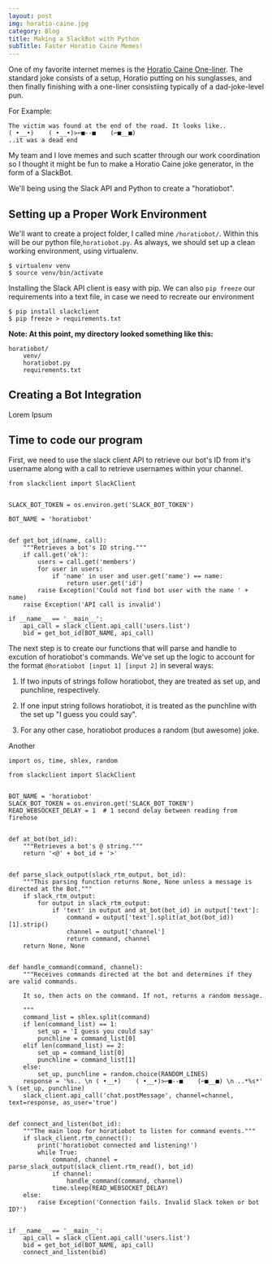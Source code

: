 ```yaml
---
layout: post
img: horatio-caine.jpg
category: Blog
title: Making a SlackBot with Python
subTitle: Faster Horatio Caine Memes!
---
```

One of my favorite internet memes is the [Horatio Caine One-liner](http://knowyourmeme.com/memes/puts-on-sunglasses-yeeeeaaahhh).
The standard joke consists of a setup, Horatio putting on his sunglasses, and then finally
finishing with a one-liner consistiing typically of a dad-joke-level pun.

For Example:

    The victim was found at the end of the road. It looks like.. 
    ( •__•)    ( •__•)>⌐■--■    (⌐■__■) 
    ..it was a dead end

My team and I love memes and such scatter through our work coordination so I thought it
might be fun to make a Horatio Caine joke generator, in the form of a SlackBot.

We'll being using the Slack API and Python to create a "horatiobot".
 
## Setting up a Proper Work Environment

We'll want to create a project folder, I called mine `/horatiobot/`. Within this will be our python file,`horatiobot.py`.
As always, we should set up a clean working environment, using virtualenv.

    $ virtualenv venv
    $ source venv/bin/activate

Installing the Slack API client is easy with pip. We can also `pip freeze` our requirements into a text file, in case
we need to recreate our environment

    $ pip install slackclient
    $ pip freeze > requirements.txt

__Note: At this point, my directory looked something like this:__

    horatiobot/
        venv/
        horatiobot.py
        requirements.txt
        
## Creating a Bot Integration

Lorem Ipsum

## Time to code our program

First, we need to use the slack client API to retrieve our bot's ID from it's username along with a call to retrieve 
usernames within your channel.

    from slackclient import SlackClient
    
    
    SLACK_BOT_TOKEN = os.environ.get('SLACK_BOT_TOKEN')
  
    BOT_NAME = 'horatiobot'
    
    
    def get_bot_id(name, call):
        """Retrieves a bot's ID string."""
        if call.get('ok'):
            users = call.get('members')
            for user in users:
                if 'name' in user and user.get('name') == name:
                    return user.get('id')
            raise Exception('Could not find bot user with the name ' + name)
        raise Exception('API call is invalid')
        
    if __name__ == '__main__':
        api_call = slack_client.api_call('users.list')
        bid = get_bot_id(BOT_NAME, api_call)

The next step is to create our functions that will parse and handle to excution of horatiobot's commands. We've set
up the logic to account for the format `@horatiobot [input 1] [input 2]` in several ways:

1. If two inputs of strings follow horatiobot, they are treated as set up, and punchline, respectively.

2. If one input string follows horatiobot, it is treated as the punchline with the set up "I guess you could say".

3. For any other case, horatiobot produces a random (but awesome) joke.


Another

    import os, time, shlex, random
    
    from slackclient import SlackClient
    
    
    BOT_NAME = 'horatiobot'
    SLACK_BOT_TOKEN = os.environ.get('SLACK_BOT_TOKEN')
    READ_WEBSOCKET_DELAY = 1  # 1 second delay between reading from firehose
    
    
    def at_bot(bot_id):
        """Retrieves a bot's @ string."""
        return '<@' + bot_id + '>'
    
    
    def parse_slack_output(slack_rtm_output, bot_id):
        """This parsing function returns None, None unless a message is directed at the Bot."""
        if slack_rtm_output:
            for output in slack_rtm_output:
                if 'text' in output and at_bot(bot_id) in output['text']:
                    command = output['text'].split(at_bot(bot_id))[1].strip()
                    channel = output['channel']
                    return command, channel
        return None, None
    
    
    def handle_command(command, channel):
        """Receives commands directed at the bot and determines if they are valid commands.
    
        It so, then acts on the command. If not, returns a random message.
    
        """
        command_list = shlex.split(command)
        if len(command_list) == 1:
            set_up = 'I guess you could say'
            punchline = command_list[0]
        elif len(command_list) == 2:
            set_up = command_list[0]
            punchline = command_list[1]
        else:
            set_up, punchline = random.choice(RANDOM_LINES)
        response = '%s.. \n ( •__•)    ( •__•)>⌐■--■    (⌐■__■) \n ..*%s*' % (set_up, punchline)
        slack_client.api_call('chat.postMessage', channel=channel, text=response, as_user='true')
    
    
    def connect_and_listen(bot_id):
        """The main loop for horatiobot to listen for command events."""
        if slack_client.rtm_connect():
            print('horatiobot connected and listening!')
            while True:
                command, channel = parse_slack_output(slack_client.rtm_read(), bot_id)
                if channel:
                    handle_command(command, channel)
                time.sleep(READ_WEBSOCKET_DELAY)
        else:
            raise Exception('Connection fails. Invalid Slack token or bot ID?')
    
    
    if __name__ == '__main__':
        api_call = slack_client.api_call('users.list')
        bid = get_bot_id(BOT_NAME, api_call)
        connect_and_listen(bid)